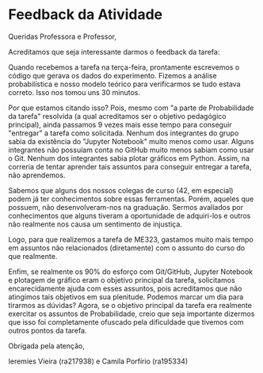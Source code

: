 # Feedback da Atividade

Queridas Professora e Professor,

Acreditamos que seja interessante darmos o feedback da tarefa:

Quando recebemos a tarefa na terça-feira, prontamente escrevemos o código que gerava os dados do experimento. Fizemos a análise probabilística e nosso modelo teórico para verificarmos se tudo estava correto. Isso nos tomou uns 30 minutos.

Por que estamos citando isso? Pois, mesmo com "a parte de Probabilidade da tarefa" resolvida (a qual acreditamos ser o objetivo pedagógico principal), ainda passamos 9 vezes mais esse tempo para conseguir "entregar" a tarefa como solicitada. Nenhum dos integrantes do grupo sabia da existência do "Jupyter Notebook" muito menos como usar. Alguns integrantes não possuíam conta no GitHub muito menos sabiam como usar o Git. Nenhum dos integrantes sabia plotar gráficos em Python. Assim, na correria de tentar aprender tais assuntos para conseguir entregar a tarefa, não aprendemos.

Sabemos que alguns dos nossos colegas de curso (42, em especial) podem já ter conhecimentos sobre essas ferramentas. Porém, aqueles que possuem, não desenvolveram-nos na graduação. Sermos avaliados por conhecimentos que alguns tiveram a oportunidade de adquiri-los e outros não realmente nos causa um sentimento de injustiça.

Logo, para que realizemos a tarefa de ME323, gastamos muito mais tempo em assuntos não relacionados (diretamente) com o assunto do curso do que realmente.

Enfim, se realmente os 90% do esforço com Git/GitHub, Jupyter Notebook e plotagem de gráfico eram o objetivo principal da tarefa, solicitamos encarecidamente ajuda com esses assuntos, pois acreditamos que não atingimos tais objetivos em sua plenitude. Podemos marcar um dia para tirarmos as dúvidas? Agora, se o objetivo principal da tarefa era realmente exercitar os assuntos de Probabilidade, creio que seja importante dizermos que isso foi completamente ofuscado pela dificuldade que tivemos com outros pontos da tarefa.

Obrigada pela atenção,

Ieremies Vieira (ra217938) e Camila Porfírio (ra195334)
